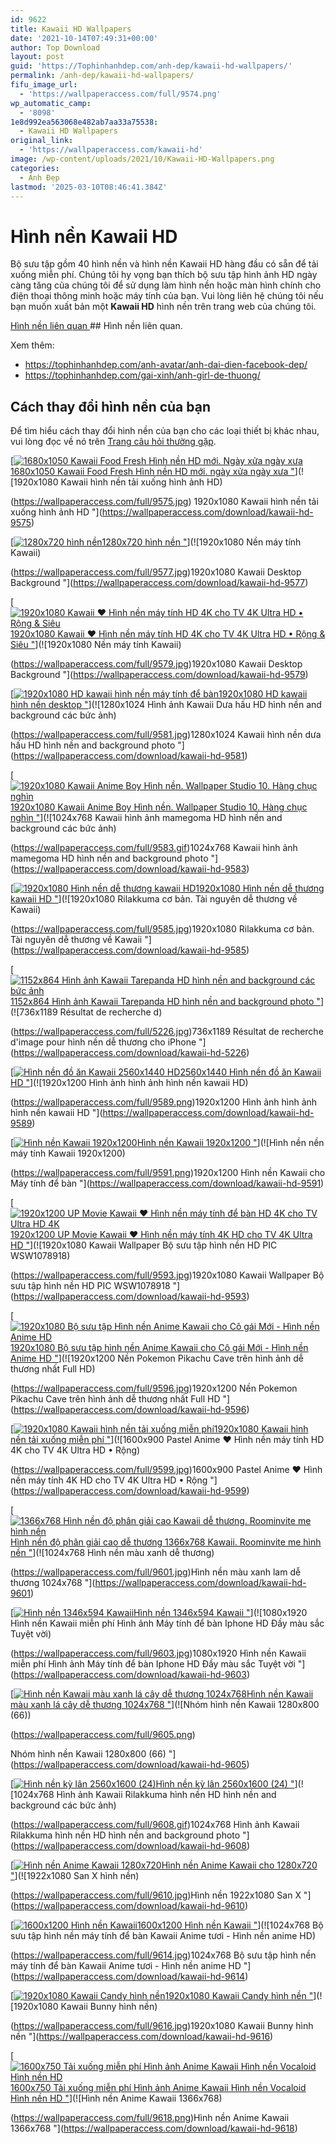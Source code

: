```yaml
---
id: 9622
title: Kawaii HD Wallpapers
date: '2021-10-14T07:49:31+00:00'
author: Top Download
layout: post
guid: 'https://Tophinhanhdep.com/anh-dep/kawaii-hd-wallpapers/'
permalink: /anh-dep/kawaii-hd-wallpapers/
fifu_image_url:
  - 'https://wallpaperaccess.com/full/9574.png'
wp_automatic_camp:
  - '8098'
1e8d992ea563068e482ab7aa33a75538:
  - Kawaii HD Wallpapers
original_link:
  - 'https://wallpaperaccess.com/kawaii-hd'
image: /wp-content/uploads/2021/10/Kawaii-HD-Wallpapers.png
categories:
  - Ảnh Đẹp
lastmod: '2025-03-10T08:46:41.384Z'
---
```

# Hình nền Kawaii HD

Bộ sưu tập gồm 40 hình nền và hình nền Kawaii HD hàng đầu có sẵn để tải xuống miễn phí. Chúng tôi hy vọng bạn thích bộ sưu tập hình ảnh HD ngày càng tăng của chúng tôi để sử dụng làm hình nền hoặc màn hình chính cho điện thoại thông minh hoặc máy tính của bạn. Vui lòng liên hệ chúng tôi nếu bạn muốn xuất bản một **Kawaii HD** hình nền trên trang web của chúng tôi.

[Hình nền liên quan ](#related) ## Hình nền liên quan.

   
 Xem thêm:

   
- <https://tophinhanhdep.com/anh-avatar/anh-dai-dien-facebook-dep/>
- <https://tophinhanhdep.com/gai-xinh/anh-girl-de-thuong/>

## Cách thay đổi hình nền của bạn

Để tìm hiểu cách thay đổi hình nền của bạn cho các loại thiết bị khác nhau, vui lòng đọc về nó trên [Trang câu hỏi thường gặp](https://tophinhanhdep.com/faq/).

  
[[![1680x1050 Kawaii Food Fresh Hình nền HD mới.  Ngày xửa ngày xưa](https://wallpaperaccess.com/full/9574.png)1680x1050 Kawaii Food Fresh Hình nền HD mới. ngày xửa ngày xưa "](https://wallpaperaccess.com/download/kawaii-hd-9574)](![1920x1080 Kawaii hình nền tải xuống hình ảnh HD)

(https://wallpaperaccess.com/full/9575.jpg) 1920x1080 Kawaii hình nền tải xuống hình ảnh HD "](https://wallpaperaccess.com/download/kawaii-hd-9575)

[[![1280x720 hình nền](https://wallpaperaccess.com/full/9576.jpg)1280x720 hình nền "](https://wallpaperaccess.com/download/kawaii-hd-9576)](![1920x1080 Nền máy tính Kawaii)

(https://wallpaperaccess.com/full/9577.jpg)1920x1080 Kawaii Desktop Background "](https://wallpaperaccess.com/download/kawaii-hd-9577)

[[![1920x1080 Kawaii ❤ Hình nền máy tính HD 4K cho TV 4K Ultra HD • Rộng & Siêu](https://wallpaperaccess.com/full/9578.jpg)1920x1080 Kawaii ❤ Hình nền máy tính HD 4K cho TV 4K Ultra HD • Rộng &amp; Siêu "](https://wallpaperaccess.com/download/kawaii-hd-9578)](![1920x1080 Nền máy tính Kawaii)

(https://wallpaperaccess.com/full/9579.jpg)1920x1080 Kawaii Desktop Background "](https://wallpaperaccess.com/download/kawaii-hd-9579)

[[![1920x1080 HD kawaii hình nền máy tính để bàn](https://wallpaperaccess.com/full/9580.jpg)1920x1080 HD kawaii hình nền desktop "](https://wallpaperaccess.com/download/kawaii-hd-9580)](![1280x1024 Hình ảnh Kawaii Dưa hấu HD hình nền and background các bức ảnh)

(https://wallpaperaccess.com/full/9581.jpg)1280x1024 Kawaii hình nền dưa hấu HD hình nền and background photo "](https://wallpaperaccess.com/download/kawaii-hd-9581)

[[![1920x1080 Kawaii Anime Boy Hình nền.  Wallpaper Studio 10. Hàng chục nghìn](https://wallpaperaccess.com/full/9582.jpg)1920x1080 Kawaii Anime Boy Hình nền. Wallpaper Studio 10. Hàng chục nghìn "](https://wallpaperaccess.com/download/kawaii-hd-9582)](![1024x768 Kawaii hình ảnh mamegoma HD hình nền and background các bức ảnh)

(https://wallpaperaccess.com/full/9583.gif)1024x768 Kawaii hình ảnh mamegoma HD hình nền and background photo "](https://wallpaperaccess.com/download/kawaii-hd-9583)

[[![1920x1080 Hình nền dễ thương kawaii HD](https://wallpaperaccess.com/full/9584.jpg)1920x1080 Hình nền dễ thương kawaii HD "](https://wallpaperaccess.com/download/kawaii-hd-9584)](![1920x1080 Rilakkuma cơ bản.  Tài nguyên dễ thương về Kawaii)

(https://wallpaperaccess.com/full/9585.jpg)1920x1080 Rilakkuma cơ bản. Tài nguyên dễ thương về Kawaii "](https://wallpaperaccess.com/download/kawaii-hd-9585)

[[![1152x864 Hình ảnh Kawaii Tarepanda HD hình nền and background các bức ảnh](https://wallpaperaccess.com/full/9586.jpg)1152x864 Hình ảnh Kawaii Tarepanda HD hình nền and background photo "](https://wallpaperaccess.com/download/kawaii-hd-9586)](![736x1189 Résultat de recherche d)

(https://wallpaperaccess.com/full/5226.jpg)736x1189 Résultat de recherche d'image pour hình nền dễ thương cho iPhone "](https://wallpaperaccess.com/download/kawaii-hd-5226)

[[![Hình nền đồ ăn Kawaii 2560x1440 HD](https://wallpaperaccess.com/full/9588.jpg)2560x1440 Hình nền đồ ăn Kawaii HD "](https://wallpaperaccess.com/download/kawaii-hd-9588)](![1920x1200 Hình ảnh hình ảnh hình nền kawaii HD)

(https://wallpaperaccess.com/full/9589.png)1920x1200 Hình ảnh hình ảnh hình nền kawaii HD "](https://wallpaperaccess.com/download/kawaii-hd-9589)

[[![Hình nền Kawaii 1920x1200](https://wallpaperaccess.com/full/9590.jpg)Hình nền Kawaii 1920x1200 "](https://wallpaperaccess.com/download/kawaii-hd-9590)](![Hình nền nền máy tính Kawaii 1920x1200)

(https://wallpaperaccess.com/full/9591.png)1920x1200 Hình nền Kawaii cho Máy tính để bàn "](https://wallpaperaccess.com/download/kawaii-hd-9591)

[ [![1920x1200 UP Movie Kawaii ❤ Hình nền máy tính để bàn HD 4K cho TV Ultra HD 4K](https://wallpaperaccess.com/full/9592.jpg)1920x1200 UP Movie Kawaii ❤ Hình nền máy tính 4K HD cho TV 4K Ultra HD "](https://wallpaperaccess.com/download/kawaii-hd-9592)](![1920x1080 Kawaii Wallpaper Bộ sưu tập hình nền HD PIC WSW1078918)

(https://wallpaperaccess.com/full/9593.jpg)1920x1080 Kawaii Wallpaper Bộ sưu tập hình nền HD PIC WSW1078918 "](https://wallpaperaccess.com/download/kawaii-hd-9593)

[[![1920x1080 Bộ sưu tập Hình nền Anime Kawaii cho Cô gái Mới - Hình nền Anime HD](https://wallpaperaccess.com/full/9594.jpg)1920x1080 Bộ sưu tập hình nền Anime Kawaii cho Cô gái Mới - Hình nền Anime HD "](https://wallpaperaccess.com/download/kawaii-hd-9594)](![1920x1200 Nền Pokemon Pikachu Cave trên hình ảnh dễ thương nhất Full HD)

(https://wallpaperaccess.com/full/9596.jpg)1920x1200 Nền Pokemon Pikachu Cave trên hình ảnh dễ thương nhất Full HD "](https://wallpaperaccess.com/download/kawaii-hd-9596)

[[![1920x1080 Kawaii hình nền tải xuống miễn phí](https://wallpaperaccess.com/full/9597.jpg)1920x1080 Kawaii hình nền tải xuống miễn phí "](https://wallpaperaccess.com/download/kawaii-hd-9597)](![1600x900 Pastel Anime ❤ Hình nền máy tính HD 4K cho TV 4K Ultra HD • Rộng)

(https://wallpaperaccess.com/full/9599.jpg)1600x900 Pastel Anime ❤ Hình nền máy tính 4K HD cho TV 4K Ultra HD • Rộng "](https://wallpaperaccess.com/download/kawaii-hd-9599)

[[![1366x768 Hình nền độ phân giải cao Kawaii dễ thương.  Roominvite me hình nền](https://wallpaperaccess.com/full/9600.jpg)Hình nền độ phân giải cao dễ thương 1366x768 Kawaii. Roominvite me hình nền "](https://wallpaperaccess.com/download/kawaii-hd-9600)](![1024x768 Hình nền màu xanh dễ thương)

(https://wallpaperaccess.com/full/9601.jpg)Hình nền màu xanh lam dễ thương 1024x768 "](https://wallpaperaccess.com/download/kawaii-hd-9601)

[[![Hình nền 1346x594 Kawaii](https://wallpaperaccess.com/full/9602.jpg)Hình nền 1346x594 Kawaii "](https://wallpaperaccess.com/download/kawaii-hd-9602)](![1080x1920 Hình nền Kawaii miễn phí Hình ảnh Máy tính để bàn Iphone HD Đầy màu sắc Tuyệt vời)

(https://wallpaperaccess.com/full/9603.jpg)1080x1920 Hình nền Kawaii miễn phí Hình ảnh Máy tính để bàn Iphone HD Đầy màu sắc Tuyệt vời "](https://wallpaperaccess.com/download/kawaii-hd-9603)

[[![Hình nền Kawaii màu xanh lá cây dễ thương 1024x768](https://wallpaperaccess.com/full/5273.jpg)Hình nền Kawaii màu xanh lá cây dễ thương 1024x768 "](https://wallpaperaccess.com/download/kawaii-hd-5273)](![Nhóm hình nền Kawaii 1280x800 (66))

(https://wallpaperaccess.com/full/9605.png)

Nhóm hình nền Kawaii 1280x800 (66) "](https://wallpaperaccess.com/download/kawaii-hd-9605)

[[![Hình nền kỳ lân 2560x1600 (24)](https://wallpaperaccess.com/full/9606.jpg)Hình nền kỳ lân 2560x1600 (24) "](https://wallpaperaccess.com/download/kawaii-hd-9606)](![1024x768 Hình ảnh Kawaii Rilakkuma hình nền HD hình nền and background các bức ảnh)

(https://wallpaperaccess.com/full/9608.gif)1024x768 Hình ảnh Kawaii Rilakkuma hình nền HD hình nền and background photo "](https://wallpaperaccess.com/download/kawaii-hd-9608)

[[![Hình nền Anime Kawaii 1280x720](https://wallpaperaccess.com/full/9609.jpg)Hình nền Anime Kawaii cho 1280x720 "](https://wallpaperaccess.com/download/kawaii-hd-9609)](![1922x1080 San X hình nền)

(https://wallpaperaccess.com/full/9610.jpg)Hình nền 1922x1080 San X "](https://wallpaperaccess.com/download/kawaii-hd-9610)

[[![1600x1200 Hình nền Kawaii](https://wallpaperaccess.com/full/9612.jpg)1600x1200 Hình nền Kawaii "](https://wallpaperaccess.com/download/kawaii-hd-9612)](![1024x768 Bộ sưu tập hình nền máy tính để bàn Kawaii Anime tươi - Hình nền anime HD)

(https://wallpaperaccess.com/full/9614.jpg)1024x768 Bộ sưu tập hình nền máy tính để bàn Kawaii Anime tươi - Hình nền anime HD "](https://wallpaperaccess.com/download/kawaii-hd-9614)

[[![1920x1080 Kawaii Candy hình nền](https://wallpaperaccess.com/full/9615.jpg)1920x1080 Kawaii Candy hình nền "](https://wallpaperaccess.com/download/kawaii-hd-9615)](![1920x1080 Kawaii Bunny hình nền)

(https://wallpaperaccess.com/full/9616.jpg)1920x1080 Kawaii Bunny hình nền "](https://wallpaperaccess.com/download/kawaii-hd-9616)

[[![1600x750 Tải xuống miễn phí Hình ảnh Anime Kawaii Hình nền Vocaloid Hình nền HD](https://wallpaperaccess.com/full/9617.jpg)1600x750 Tải xuống miễn phí Hình ảnh Anime Kawaii Hình nền Vocaloid Hình nền HD "](https://wallpaperaccess.com/download/kawaii-hd-9617)](![Hình nền Anime Kawaii 1366x768)

(https://wallpaperaccess.com/full/9618.png)Hình nền Anime Kawaii 1366x768 "](https://wallpaperaccess.com/download/kawaii-hd-9618)

